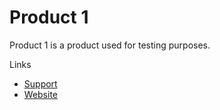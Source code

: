 # Product 1

Product 1 is a product used for testing purposes.

Links
- [Support](docs/{{version}}/support)
- [Website](http://iamreliq.com)
